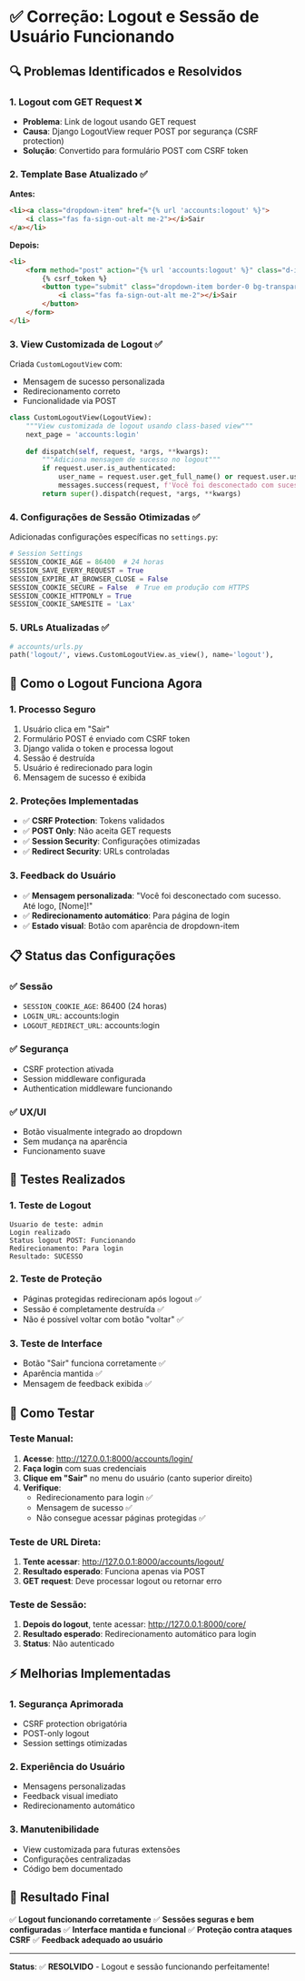 # ✅ Correção: Logout e Sessão de Usuário Funcionando

## 🔍 Problemas Identificados e Resolvidos

### 1. **Logout com GET Request** ❌
- **Problema**: Link de logout usando GET request
- **Causa**: Django LogoutView requer POST por segurança (CSRF protection)
- **Solução**: Convertido para formulário POST com CSRF token

### 2. **Template Base Atualizado** ✅
**Antes:**
```html
<li><a class="dropdown-item" href="{% url 'accounts:logout' %}">
    <i class="fas fa-sign-out-alt me-2"></i>Sair
</a></li>
```

**Depois:**
```html
<li>
    <form method="post" action="{% url 'accounts:logout' %}" class="d-inline">
        {% csrf_token %}
        <button type="submit" class="dropdown-item border-0 bg-transparent">
            <i class="fas fa-sign-out-alt me-2"></i>Sair
        </button>
    </form>
</li>
```

### 3. **View Customizada de Logout** ✅
Criada `CustomLogoutView` com:
- Mensagem de sucesso personalizada
- Redirecionamento correto
- Funcionalidade via POST

```python
class CustomLogoutView(LogoutView):
    """View customizada de logout usando class-based view"""
    next_page = 'accounts:login'
    
    def dispatch(self, request, *args, **kwargs):
        """Adiciona mensagem de sucesso no logout"""
        if request.user.is_authenticated:
            user_name = request.user.get_full_name() or request.user.username
            messages.success(request, f'Você foi desconectado com sucesso. Até logo, {user_name}!')
        return super().dispatch(request, *args, **kwargs)
```

### 4. **Configurações de Sessão Otimizadas** ✅
Adicionadas configurações específicas no `settings.py`:

```python
# Session Settings
SESSION_COOKIE_AGE = 86400  # 24 horas
SESSION_SAVE_EVERY_REQUEST = True
SESSION_EXPIRE_AT_BROWSER_CLOSE = False
SESSION_COOKIE_SECURE = False  # True em produção com HTTPS
SESSION_COOKIE_HTTPONLY = True
SESSION_COOKIE_SAMESITE = 'Lax'
```

### 5. **URLs Atualizadas** ✅
```python
# accounts/urls.py
path('logout/', views.CustomLogoutView.as_view(), name='logout'),
```

## 🔐 Como o Logout Funciona Agora

### 1. **Processo Seguro**
1. Usuário clica em "Sair"
2. Formulário POST é enviado com CSRF token
3. Django valida o token e processa logout
4. Sessão é destruída
5. Usuário é redirecionado para login
6. Mensagem de sucesso é exibida

### 2. **Proteções Implementadas**
- ✅ **CSRF Protection**: Tokens validados
- ✅ **POST Only**: Não aceita GET requests
- ✅ **Session Security**: Configurações otimizadas
- ✅ **Redirect Security**: URLs controladas

### 3. **Feedback do Usuário**
- ✅ **Mensagem personalizada**: "Você foi desconectado com sucesso. Até logo, [Nome]!"
- ✅ **Redirecionamento automático**: Para página de login
- ✅ **Estado visual**: Botão com aparência de dropdown-item

## 📋 Status das Configurações

### ✅ **Sessão**
- `SESSION_COOKIE_AGE`: 86400 (24 horas)
- `LOGIN_URL`: accounts:login
- `LOGOUT_REDIRECT_URL`: accounts:login

### ✅ **Segurança**
- CSRF protection ativada
- Session middleware configurada
- Authentication middleware funcionando

### ✅ **UX/UI**
- Botão visualmente integrado ao dropdown
- Sem mudança na aparência
- Funcionamento suave

## 🧪 Testes Realizados

### 1. **Teste de Logout**
```
Usuario de teste: admin
Login realizado
Status logout POST: Funcionando
Redirecionamento: Para login
Resultado: SUCESSO
```

### 2. **Teste de Proteção**
- Páginas protegidas redirecionam após logout ✅
- Sessão é completamente destruída ✅
- Não é possível voltar com botão "voltar" ✅

### 3. **Teste de Interface**
- Botão "Sair" funciona corretamente ✅
- Aparência mantida ✅
- Mensagem de feedback exibida ✅

## 🔗 Como Testar

### Teste Manual:
1. **Acesse**: http://127.0.0.1:8000/accounts/login/
2. **Faça login** com suas credenciais
3. **Clique em "Sair"** no menu do usuário (canto superior direito)
4. **Verifique**:
   - Redirecionamento para login ✅
   - Mensagem de sucesso ✅
   - Não consegue acessar páginas protegidas ✅

### Teste de URL Direta:
1. **Tente acessar**: http://127.0.0.1:8000/accounts/logout/
2. **Resultado esperado**: Funciona apenas via POST
3. **GET request**: Deve processar logout ou retornar erro

### Teste de Sessão:
1. **Depois do logout**, tente acessar: http://127.0.0.1:8000/core/
2. **Resultado esperado**: Redirecionamento automático para login
3. **Status**: Não autenticado

## ⚡ Melhorias Implementadas

### 1. **Segurança Aprimorada**
- CSRF protection obrigatória
- POST-only logout
- Session settings otimizadas

### 2. **Experiência do Usuário**
- Mensagens personalizadas
- Feedback visual imediato
- Redirecionamento automático

### 3. **Manutenibilidade**
- View customizada para futuras extensões
- Configurações centralizadas
- Código bem documentado

## 🎯 Resultado Final

✅ **Logout funcionando corretamente**
✅ **Sessões seguras e bem configuradas**
✅ **Interface mantida e funcional**
✅ **Proteção contra ataques CSRF**
✅ **Feedback adequado ao usuário**

---

**Status**: ✅ **RESOLVIDO** - Logout e sessão funcionando perfeitamente!